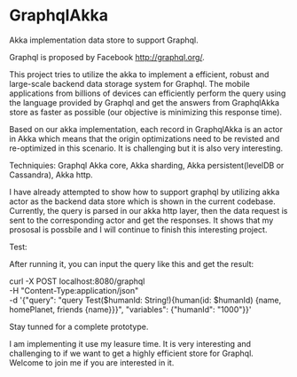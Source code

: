 # GraphqlAkka
Akka implementation data store to support Graphql.

Graphql is proposed by Facebook http://graphql.org/.

This project tries to utilize the akka to implement a efficient, robust and large-scale backend data storage system for Graphql.
The mobile applications from billions of devices can efficiently perform the query using the language provided by Graphql and 
get the answers from GraphqlAkka store as faster as possible (our objective is minimizing this response time).

Based on our akka implementation, each record in GraphqlAkka is an actor in Akka which means that the origin optimizations need to be revisted and re-optimized in this scenario. It is challenging but it is also very interesting.

Techniquies:
Graphql
Akka core,
Akka sharding,
Akka persistent(levelDB or Cassandra),
Akka http.

I have already attempted to show how to support graphql by utilizing akka actor as the backend data store which is shown in the current codebase. Currently, the query is parsed in our akka http layer, then the data request is sent to the corresponding actor and get the responses. It shows that my prososal is possbile and I will continue to finish this interesting project.

Test:

After running it, you can input the query like this and get the result:

curl -X POST localhost:8080/graphql \
    -H "Content-Type:application/json" \
    -d '{"query": "query Test($humanId: String!){human(id: $humanId) {name, homePlanet, friends {name}}}", "variables": {"humanId": "1000"}}'

Stay tunned for a complete prototype.

I am implementing it use my leasure time. It is very interesting and challenging to if we want to get a highly efficient store for Graphql. Welcome to join me if you are interested in it.


    

